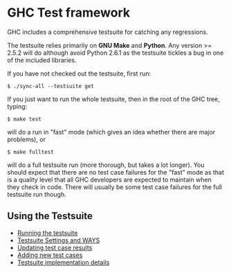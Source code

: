 # GHC Test framework


GHC includes a comprehensive testsuite for catching any regressions.


The testsuite relies primarily on **GNU Make** and **Python**. Any version \>= 2.5.2 will do although avoid Python 2.6.1 as the testsuite tickles a bug in one of the included libraries.


If you have not checked out the testsuite, first run:

```wiki
$ ./sync-all --testsuite get
```


If you just want to run the whole testsuite, then in the root of the GHC tree, typing:

```wiki
$ make test
```


will do a run in "fast" mode (which gives an idea whether there are major problems), or

```wiki
$ make fulltest
```


will do a full testsuite run (more thorough, but takes a lot longer). You should expect that there are no test case failures for the "fast" mode as that is a quality level that all GHC developers are expected to maintain when they check in code. There will usually be some test case failures for the full testsuite run though.

## Using the Testsuite

- [Running the testsuite](building/running-tests/running)
- [Testsuite Settings and WAYS](building/running-tests/settings)
- [Updating test case results](building/running-tests/updating)
- [Adding new test cases](building/running-tests/adding)
- [Testsuite implementation details](building/running-tests/details)